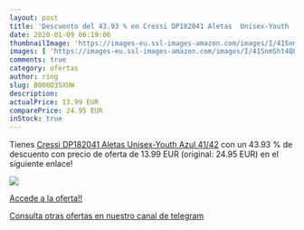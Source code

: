 ```yaml
---
layout: post
title: 'Descuento del 43.93 % en Cressi DP182041 Aletas  Unisex-Youth  Az'
date: 2020-01-09 06:19:06
thumbnailImage: 'https://images-eu.ssl-images-amazon.com/images/I/41SnmSht4QL._SL200_.jpg'
images: [ 'https://images-eu.ssl-images-amazon.com/images/I/41SnmSht4QL._SL200_.jpg' ]
comments: true
category: ofertas
author: ring
slug: B000O3SXUW
description:
actualPrice: 13.99 EUR
comparePrice: 24.95 EUR
inStock: true
---
```


Tienes [Cressi DP182041 Aletas  Unisex-Youth  Azul  41/42](https://www.amazon.com/dp/B000O3SXUW/?tag=redken08-20) con un 43.93 % de descuento con precio de oferta de 13.99 EUR (original: 24.95 EUR) en el siguiente enlace!

[![](https://images-eu.ssl-images-amazon.com/images/I/41SnmSht4QL._SL200_.jpg)](https://www.amazon.com/dp/B000O3SXUW/?tag=redken08-20)

[Accede a la oferta!!](https://www.amazon.com/dp/B000O3SXUW/?tag=redken08-20)

[Consulta otras ofertas en nuestro canal de telegram](https://t.me/s/ofertas25)
